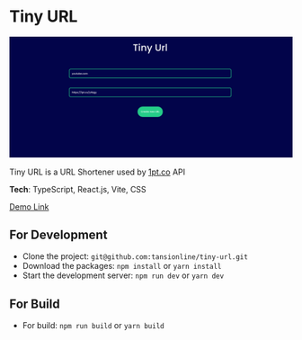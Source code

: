 # Tiny URL

![](./src/assets/image1.png)

Tiny URL is a URL Shortener used by [1pt.co](https://api.1pt.co/) API

**Tech**: TypeScript, React.js, Vite, CSS

[Demo Link](https://elated-ramanujan-20e6bc.netlify.app/)

## For Development

- Clone the project:  ```git@github.com:tansionline/tiny-url.git```
- Download the packages: ``npm install``  or  ``yarn install ``
- Start the development server: ``npm run dev``  or  ``yarn dev``

## For Build

- For build: ``npm run build`` or ``yarn build``
